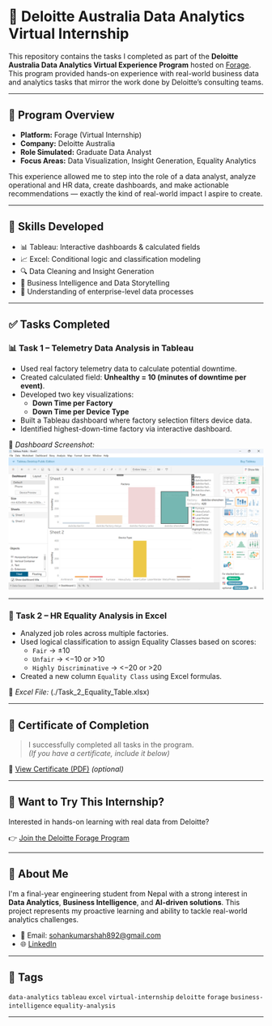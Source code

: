 # 💼 Deloitte Australia Data Analytics Virtual Internship

This repository contains the tasks I completed as part of the **Deloitte Australia Data Analytics Virtual Experience Program** hosted on [Forage](https://www.theforage.com/). This program provided hands-on experience with real-world business data and analytics tasks that mirror the work done by Deloitte’s consulting teams.

---

## 🚀 Program Overview

- **Platform:** Forage (Virtual Internship)
- **Company:** Deloitte Australia
- **Role Simulated:** Graduate Data Analyst
- **Focus Areas:** Data Visualization, Insight Generation, Equality Analytics

This experience allowed me to step into the role of a data analyst, analyze operational and HR data, create dashboards, and make actionable recommendations — exactly the kind of real-world impact I aspire to create.

---

## 🧠 Skills Developed

- 📊 Tableau: Interactive dashboards & calculated fields  
- 📈 Excel: Conditional logic and classification modeling  
- 🔍 Data Cleaning and Insight Generation  
- 📁 Business Intelligence and Data Storytelling  
- 🏢 Understanding of enterprise-level data processes  

---

## ✅ Tasks Completed

### 📊 Task 1 – Telemetry Data Analysis in Tableau

- Used real factory telemetry data to calculate potential downtime.
- Created calculated field: **Unhealthy = 10 (minutes of downtime per event)**.
- Developed two key visualizations:
  - **Down Time per Factory**
  - **Down Time per Device Type**
- Built a Tableau dashboard where factory selection filters device data.
- Identified highest-down-time factory via interactive dashboard.

📸 *Dashboard Screenshot:*  
![Task 1 Tableau Dashboard](./Task1.PNG)

---

### 📂 Task 2 – HR Equality Analysis in Excel

- Analyzed job roles across multiple factories.
- Used logical classification to assign Equality Classes based on scores:
  - `Fair` → ±10  
  - `Unfair` → <−10 or >10  
  - `Highly Discriminative` → <−20 or >20  
- Created a new column `Equality Class` using Excel formulas.

📄 *Excel File:* (./Task_2_Equality_Table.xlsx)

---

## 🏅 Certificate of Completion

> I successfully completed all tasks in the program.  
> *(If you have a certificate, include it below)*

📄 [View Certificate (PDF)](./Deloitte_Analytics_Certificate.pdf) *(optional)*

---

## 🔗 Want to Try This Internship?

Interested in hands-on learning with real data from Deloitte?

👉 [Join the Deloitte Forage Program](https://www.theforage.com/simulations/deloitte-au/data-analytics-s5zy?ref=github-readme)

---

## 📌 About Me

I'm a final-year engineering student from Nepal with a strong interest in **Data Analytics**, **Business Intelligence**, and **AI-driven solutions**. This project represents my proactive learning and ability to tackle real-world analytics challenges.

- 📧 Email: sohankumarshah892@gmail.com  
- 🌐 [LinkedIn]((https://www.linkedin.com/in/sohan-kumar-shah-83b61025a/))

---

## 🔖 Tags

`data-analytics` `tableau` `excel` `virtual-internship` `deloitte` `forage` `business-intelligence` `equality-analysis`

---




